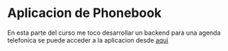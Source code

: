 # Aplicacion de Phonebook

En esta parte del curso me toco desarrollar un backend para una agenda telefonica se puede acceder a la aplicacion desde [aqui]([http://localhost:5174/](https://phonebook-full-stack-7fas.onrender.com/))
